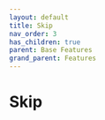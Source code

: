 ```yaml
---
layout: default
title: Skip
nav_order: 3
has_children: true
parent: Base Features
grand_parent: Features
---
```


# Skip
